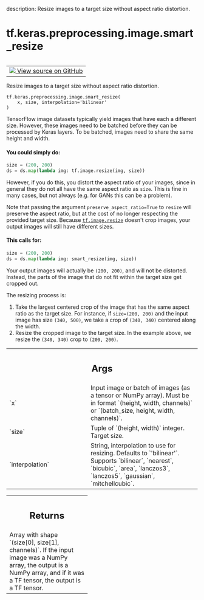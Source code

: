 description: Resize images to a target size without aspect ratio distortion.

<div itemscope itemtype="http://developers.google.com/ReferenceObject">
<meta itemprop="name" content="tf.keras.preprocessing.image.smart_resize" />
<meta itemprop="path" content="Stable" />
</div>

# tf.keras.preprocessing.image.smart_resize

<!-- Insert buttons and diff -->

<table class="tfo-notebook-buttons tfo-api nocontent" align="left">
<td>
  <a target="_blank" href="https://github.com/keras-team/keras/tree/v2.7.0/keras/preprocessing/image.py#L47-L157">
    <img src="https://www.tensorflow.org/images/GitHub-Mark-32px.png" />
    View source on GitHub
  </a>
</td>
</table>



Resize images to a target size without aspect ratio distortion.

<pre class="devsite-click-to-copy prettyprint lang-py tfo-signature-link">
<code>tf.keras.preprocessing.image.smart_resize(
    x, size, interpolation=&#x27;bilinear&#x27;
)
</code></pre>



<!-- Placeholder for "Used in" -->

TensorFlow image datasets typically yield images that have each a different
size. However, these images need to be batched before they can be
processed by Keras layers. To be batched, images need to share the same height
and width.

#### You could simply do:



```python
size = (200, 200)
ds = ds.map(lambda img: tf.image.resize(img, size))
```

However, if you do this, you distort the aspect ratio of your images, since
in general they do not all have the same aspect ratio as `size`. This is
fine in many cases, but not always (e.g. for GANs this can be a problem).

Note that passing the argument `preserve_aspect_ratio=True` to `resize`
will preserve the aspect ratio, but at the cost of no longer respecting the
provided target size. Because <a href="../../../../tf/image/resize.md"><code>tf.image.resize</code></a> doesn't crop images,
your output images will still have different sizes.

#### This calls for:



```python
size = (200, 200)
ds = ds.map(lambda img: smart_resize(img, size))
```

Your output images will actually be `(200, 200)`, and will not be distorted.
Instead, the parts of the image that do not fit within the target size
get cropped out.

The resizing process is:

1. Take the largest centered crop of the image that has the same aspect ratio
as the target size. For instance, if `size=(200, 200)` and the input image has
size `(340, 500)`, we take a crop of `(340, 340)` centered along the width.
2. Resize the cropped image to the target size. In the example above,
we resize the `(340, 340)` crop to `(200, 200)`.

<!-- Tabular view -->
 <table class="responsive fixed orange">
<colgroup><col width="214px"><col></colgroup>
<tr><th colspan="2"><h2 class="add-link">Args</h2></th></tr>

<tr>
<td>
`x`
</td>
<td>
Input image or batch of images (as a tensor or NumPy array).
Must be in format `(height, width, channels)` or
`(batch_size, height, width, channels)`.
</td>
</tr><tr>
<td>
`size`
</td>
<td>
Tuple of `(height, width)` integer. Target size.
</td>
</tr><tr>
<td>
`interpolation`
</td>
<td>
String, interpolation to use for resizing.
Defaults to `'bilinear'`. Supports `bilinear`, `nearest`, `bicubic`,
`area`, `lanczos3`, `lanczos5`, `gaussian`, `mitchellcubic`.
</td>
</tr>
</table>



<!-- Tabular view -->
 <table class="responsive fixed orange">
<colgroup><col width="214px"><col></colgroup>
<tr><th colspan="2"><h2 class="add-link">Returns</h2></th></tr>
<tr class="alt">
<td colspan="2">
Array with shape `(size[0], size[1], channels)`. If the input image was a
NumPy array, the output is a NumPy array, and if it was a TF tensor,
the output is a TF tensor.
</td>
</tr>

</table>

